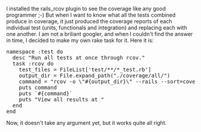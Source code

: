 I installed the rails_rcov plugin to see the coverage like any good programmer ;-)  But when I want to know what all the tests combined produce in coverage, it just produced the coverage reports of each individual test (units, functionals and integration) and replacing each with one another. I am not a briliant googler, and when I couldn't find the answer in time, I decided to make my own rake task for it. Here it is:
<pre lang="rails">
namespace :test do
  desc "Run all tests at once through rcov."
  task :rcov do
    test_files = FileList['test/**/*_test.rb']
    output_dir = File.expand_path("./coverage/all/")
    command = "rcov -o \"#{output_dir}\" --rails --sort=coverage -T -x \"gems/*,rcov*,lib/*\" \"#{test_files.join('" "')}\""
    puts command
    puts `#{command}`
    puts "View all results at <file://#{output_dir}/index.html>"
  end
end
</pre>
Now, it doesn't take any argument yet, but it works quite all right.